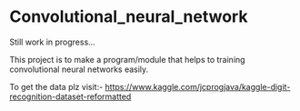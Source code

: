 # Convolutional_neural_network
Still work in progress...

This project is to make a program/module that helps to training convolutional neural networks easily.

To get the data plz visit:- https://www.kaggle.com/jcprogjava/kaggle-digit-recognition-dataset-reformatted
